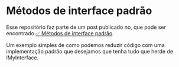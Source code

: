 
# Métodos de interface padrão

Esse repositório faz parte de um post publicado no, que pode ser encontrado [✅ Métodos de interface padrão]().

Um exemplo simples de como podemos reduzir código com uma implementação padrão que desejamos que tenha tudo que herde de IMyInterface.